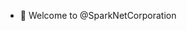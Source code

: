 - 💞️ Welcome to @SparkNetCorporation
<!---
SparkNetCorporation/SparkNetCorporation is a ✨ special ✨ repository because its `README.md` (this file) appears on your GitHub profile.
You can click the Preview link to take a look at your changes.
--->
